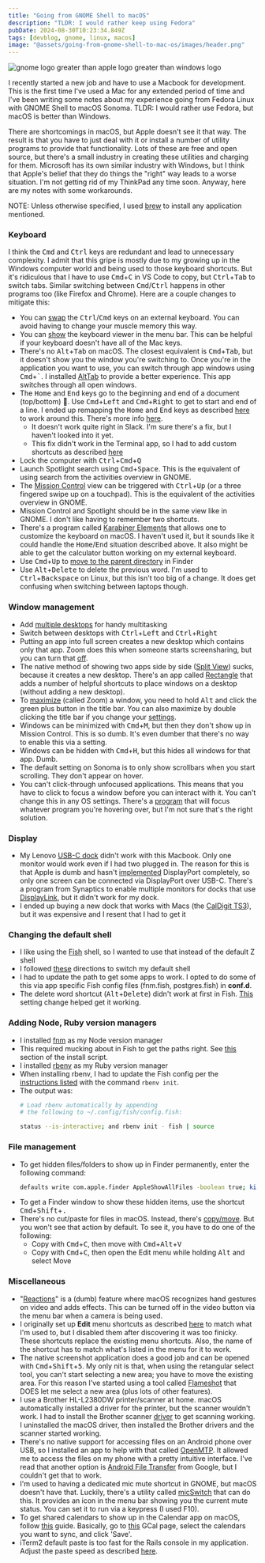 ```yaml
---
title: "Going from GNOME Shell to macOS"
description: "TLDR: I would rather keep using Fedora"
pubDate: 2024-08-30T10:23:34.849Z
tags: [devblog, gnome, linux, macos]
image: "@assets/going-from-gnome-shell-to-mac-os/images/header.png"
---
```


![gnome logo greater than apple logo greater than windows logo](@assets/going-from-gnome-shell-to-mac-os/images/header.png "How I would rank these OSs")

I recently started a new job and have to use a Macbook for development. This is the first time I've used a Mac for any extended period of time and I've been writing some notes about my experience going from Fedora Linux with GNOME Shell to macOS Sonoma. TLDR: I would rather use Fedora, but macOS is better than Windows.

There are shortcomings in macOS, but Apple doesn't see it that way. The result is that you have to just deal with it or install a number of utility programs to provide that functionality. Lots of these are free and open source, but there's a small industry in creating these utilities and charging for them. Microsoft has its own similar industry with Windows, but I think that Apple's belief that they do things the "right" way leads to a worse situation. I'm not getting rid of my ThinkPad any time soon. Anyway, here are my notes with some workarounds.

NOTE: Unless otherwise specified, I used [brew](https://brew.sh/) to install any application mentioned.

### Keyboard

I think the <kbd>Cmd</kbd> and <kbd>Ctrl</kbd> keys are redundant and lead to unnecessary complexity. I admit that this gripe is mostly due to my growing up in the Windows computer world and being used to those keyboard shortcuts. But it's ridiculous that I have to use <kbd>Cmd</kbd>+<kbd>C</kbd> in VS Code to copy, but <kbd>Ctrl</kbd>+<kbd>Tab</kbd> to switch tabs. Similar switching between <kbd>Cmd</kbd>/<kbd>Ctrl</kbd> happens in other programs too (like Firefox and Chrome). Here are a couple changes to mitigate this:

- You can [swap](https://support.apple.com/guide/mac-help/change-the-behavior-of-the-modifier-keys-mchlp1011/mac) the <kbd>Ctrl</kbd>/<kbd>Cmd</kbd> keys on an external keyboard. You can avoid having to change your muscle memory this way.
- You can [show](https://support.apple.com/guide/mac-help/use-the-keyboard-viewer-on-mac-mchlp1015/mac) the keyboard viewer in the menu bar. This can be helpful if your keyboard doesn't have all of the Mac keys.
- There's no <kbd>Alt</kbd>+<kbd>Tab</kbd> on macOS. The closest equivalent is <kbd>Cmd</kbd>+<kbd>Tab</kbd>, but it doesn't show you the window you're switching to. Once you're in the application you want to use, you can switch through app windows using <kbd>Cmd</kbd>+<kbd>`</kbd>. I installed [AltTab](https://alt-tab-macos.netlify.app/) to provide a better experience. This app switches through all open windows.
- The <kbd>Home</kbd> and <kbd>End</kbd> keys go to the beginning and end of a document (top/bottom) 🤦. Use <kbd>Cmd</kbd>+<kbd>Left</kbd> and <kbd>Cmd</kbd>+<kbd>Right</kbd> to get to start and end of a line. I ended up remapping the <kbd>Home</kbd> and <kbd>End</kbd> keys as described [here](https://www.maketecheasier.com/fix-home-end-button-for-external-keyboard-mac/) to work around this. There's more info [here](https://apple.stackexchange.com/questions/16135/remap-home-and-end-to-beginning-and-end-of-line).
  - It doesn't work quite right in Slack. I'm sure there's a fix, but I haven't looked into it yet.
  - This fix didn't work in the Terminal app, so I had to add custom shortcuts as described [here](https://jeffmikels.org/posts/how-to-fix-home-and-end-keys-in-the-mac-terminal/)
- Lock the computer with <kbd>Ctrl</kbd>+<kbd>Cmd</kbd>+<kbd>Q</kbd>
- Launch Spotlight search using <kbd>Cmd</kbd>+<kbd>Space</kbd>. This is the equivalent of using search from the activities overview in GNOME.
- The [Mission Control](https://support.apple.com/en-az/guide/mac-help/mh35798/mac) view can be triggered with <kbd>Ctrl</kbd>+<kbd>Up</kbd> (or a three fingered swipe up on a touchpad). This is the equivalent of the activities overview in GNOME.
- Mission Control and Spotlight should be in the same view like in GNOME. I don't like having to remember two shortcuts.
- There's a program called [Karabiner Elements](https://karabiner-elements.pqrs.org/) that allows one to customize the keyboard on macOS. I haven't used it, but it sounds like it could handle the <kbd>Home</kbd>/<kbd>End</kbd> situation described above. It also might be able to get the calculator button working on my external keyboard.
- Use <kbd>Cmd</kbd>+<kbd>Up</kbd> to [move to the parent directory](https://mkyong.com/mac/go-to-the-parent-folder-on-macos/) in Finder
- Use <kbd>Alt</kbd>+<kbd>Delete</kbd> to delete the previous word. I'm used to <kbd>Ctrl</kbd>+<kbd>Backspace</kbd> on Linux, but this isn't too big of a change. It does get confusing when switching between laptops though.

### Window management

- Add [multiple desktops](https://support.apple.com/guide/mac-help/work-in-multiple-spaces-mh14112/mac) for handy multitasking
- Switch between desktops with <kbd>Ctrl</kbd>+<kbd>Left</kbd> and <kbd>Ctrl</kbd>+<kbd>Right</kbd>
- Putting an app into full screen creates a new desktop which contains only that app. Zoom does this when someone starts screensharing, but you can turn that [off](https://community.zoom.com/t5/Zoom-Meetings/How-do-I-disable-full-screen-mode-when-I-start-sharing-my-screen/m-p/37859/highlight/true#M18734).
- The native method of showing two apps side by side ([Split View](https://support.apple.com/guide/mac-help/use-apps-in-split-view-mchl4fbe2921/mac)) sucks, because it creates a new desktop. There's an app called [Rectangle](https://github.com/rxhanson/Rectangle) that adds a number of helpful shortcuts to place windows on a desktop (without adding a new desktop).
- To [maximize](https://support.apple.com/guide/mac-help/work-with-app-windows-mchlp2469/mac) (called Zoom) a window, you need to hold <kbd>Alt</kbd> and click the green plus button in the title bar. You can also maximize by double clicking the title bar if you change your [settings](https://support.apple.com/guide/mac-help/change-desktop-dock-settings-mchlp1119/14.0/mac/14.0).
- Windows can be minimized with <kbd>Cmd</kbd>+<kbd>M</kbd>, but then they don't show up in Mission Control. This is so dumb. It's even dumber that there's no way to enable this via a setting.
- Windows can be hidden with <kbd>Cmd</kbd>+<kbd>H</kbd>, but this hides all windows for that app. Dumb.
- The default setting on Sonoma is to only show scrollbars when you start scrolling. They don't appear on hover.
- You can't click-through unfocused applications. This means that you have to click to focus a window before you can interact with it. You can't change this in any OS settings. There's a [program](https://synappser.github.io/apps/autofocus/) that will focus whatever program you're hovering over, but I'm not sure that's the right solution.

### Display

- My Lenovo [USB-C dock](https://support.lenovo.com/us/en/solutions/pd500519-thinkpad-universal-usb-c-dock-overview-and-service-parts) didn't work with this Macbook. Only one monitor would work even if I had two plugged in. The reason for this is that Apple is dumb and hasn't [implemented](https://sebvance.medium.com/everything-you-need-to-know-about-macbook-pros-and-their-lack-of-displayport-mst-multi-stream-98ce33d64af4) DisplayPort completely, so only one screen can be connected via DisplayPort over USB-C. There's a program from Synaptics to enable multiple monitors for docks that use [DisplayLink](https://www.synaptics.com/products/displaylink-graphics/downloads/macos), but it didn't work for my dock.
- I ended up buying a new dock that works with Macs (the [CalDigit TS3](https://www.caldigit.com/ts3-plus/)), but it was expensive and I resent that I had to get it

### Changing the default shell

- I like using the [Fish](https://fishshell.com/) shell, so I wanted to use that instead of the default Z shell
- I followed [these](https://atlassc.net/2022/10/24/fish-on-macos) directions to switch my default shell
- I had to update the path to get some apps to work. I opted to do some of this via app specific Fish config files (fnm.fish, postgres.fish) in **conf.d**.
- The delete word shortcut (<kbd>Alt</kbd>+<kbd>Delete</kbd>) didn't work at first in Fish. [This](https://github.com/fish-shell/fish-shell/issues/2407) setting change helped get it working.

### Adding Node, Ruby version managers

- I installed [fnm](https://github.com/Schniz/fnm) as my Node version manager
- This required mucking about in Fish to get the paths right. See [this](https://github.com/Schniz/fnm/blob/d6c132adfd1c29c48acb0b9de42538146e23cf18/.ci/install.sh#L174) section of the install script.
- I installed [rbenv](https://formulae.brew.sh/formula/rbenv#default) as my Ruby version manager
- When installing rbenv, I had to update the Fish config per the [  instructions listed](https://github.com/rbenv/rbenv?tab=readme-ov-file#how-rbenv-hooks-into-your-shell) with the command `rbenv init`.
- The output was:
  ```sh
  # Load rbenv automatically by appending
  # the following to ~/.config/fish/config.fish:

  status --is-interactive; and rbenv init - fish | source
  ```

### File management

- To get hidden files/folders to show up in Finder permanently, enter the following command:
  ```sh
  defaults write com.apple.finder AppleShowAllFiles -boolean true; killall Finder;
  ```
- To get a Finder window to show these hidden items, use the shortcut <kbd>Cmd</kbd>+<kbd>Shift</kbd>+<kbd>.</kbd>
- There's no cut/paste for files in macOS. Instead, there's [copy/move](https://www.howtogeek.com/735756/how-to-cut-and-paste-files-on-mac/). But you won't see that action by default. To see it, you have to do one of the following:
  - Copy with <kbd>Cmd</kbd>+<kbd>C</kbd>, then move with <kbd>Cmd</kbd>+<kbd>Alt</kbd>+<kbd>V</kbd>
  - Copy with <kbd>Cmd</kbd>+<kbd>C</kbd>, then open the Edit menu while holding <kbd>Alt</kbd> and select Move

### Miscellaneous

- "[Reactions](https://support.apple.com/en-us/105117)" is a (dumb) feature where macOS recognizes hand gestures on video and adds effects. This can be turned off in the video button via the menu bar when a camera is being used.
- I originally set up **Edit** menu shortcuts as described [here](https://superuser.com/a/363355) to match what I'm used to, but I disabled them after discovering it was too finicky. These shortcuts replace the existing menu shortcuts. Also, the name of the shortcut has to match what's listed in the menu for it to work.
- The native screenshot application does a good job and can be opened with <kbd>Cmd</kbd>+<kbd>Shift</kbd>+<kbd>5</kbd>. My only nit is that, when using the retangular select tool, you can't start selecting a new area; you have to move the existing area. For this reason I've started using a tool called [Flameshot](https://flameshot.org/) that DOES let me select a new area (plus lots of other features).
- I use a Brother HL-L2380DW printer/scanner at home. macOS automatically installed a driver for the printer, but the scanner wouldn't work. I had to install the Brother scanner [driver](https://support.brother.com/g/b/downloadlist.aspx?c=us&lang=en&prod=hll2380dw_us_as&os=10080) to get scanning working. I uninstalled the macOS driver, then installed the Brother drivers and the scanner started working.
- There's no native support for accessing files on an Android phone over USB, so I installed an app to help with that called [OpenMTP](https://openmtp.ganeshrvel.com/). It allowed me to access the files on my phone with a pretty intuitive interface. I've read that another option is [Android File Transfer](https://www.android.com/filetransfer/) from Google, but I couldn't get that to work.
- I'm used to having a dedicated mic mute shortcut in GNOME, but macOS doesn't have that. Luckily, there's a utility called [micSwitch](https://github.com/dstd/micSwitch/releases) that can do this. It provides an icon in the menu bar showing you the current mute status. You can set it to run via a keypress (I used F10).
- To get shared calendars to show up in the Calendar app on macOS, follow [this](https://www.hanselman.com/blog/how-to-make-shared-google-calendars-show-up-on-your-iphone-and-ipad-calendar) guide.
Basically, go to [this](https://www.google.com/calendar/syncselect) GCal page, select the calendars you want to sync, and click 'Save'.
- iTerm2 default paste is too fast for the Rails console in my application. Adjust the paste speed as described [here](https://gitlab.com/gnachman/iterm2/-/issues/3160).